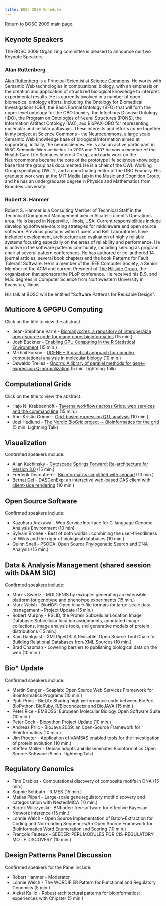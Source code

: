 ```yaml
---
title: BOSC 2009 Schedule
---
```


Return to [ BOSC 2009](BOSC_2009 "wikilink") main page.

Keynote Speakers
----------------

The BOSC 2009 Organizing committee is pleased to announce our two
Keynote Speakers:

### Alan Ruttenberg

[Alan Ruttenberg](http://sciencecommons.org/about/whoweare/ruttenberg/)
is a Principal Scientist at [Science
Commons](http://sciencecommons.org). He works with Semantic Web
technologies in computational biology, with an emphasis on the creation
and application of structured biological knowledge to interpret
experimental results. He is currently involved in a number of open
biomedical ontology efforts, including: the Ontology for Biomedical
Investigations (OBI), the Basic Formal Ontology (BFO) that will form the
upper level ontology for the OBO foundry, the Infectious Disease
Ontology (IDO), the Program on Ontologies of Neural Structures (PONS),
the Information Artifact Ontology (IAO), and BioPAX-OBO for representing
molecular and cellular pathways. These interests and efforts come
together in my project at Science Commons - the Neurocommons, a large
scale Semantic Web knowledge base of biological information aimed at
supporting, initially, the neurosciences. He is also an active
participant in W3C Semantic Web activities. In 2006 and 2007 he was a
member of the Health Care Life Sciences Interest Group, and early work
on the Neurocommons became the core of the prototype life sciences
knowledge base that the group has documented. He is a chair of the OWL
Working Group specifying OWL 2, and a coordinating editor of the OBO
Foundry. His graduate work was at the MIT Media Lab in the Music and
Cognition Group, and he has an undergraduate degree in Physics and
Mathematics from Brandeis University.

### Robert S. Hanmer

Robert S. Hanmer is a Consulting Member of Technical Staff in the
Technical Component Management area in Alcatel-Lucent’s Operations area.
He is based in Naperville, Illinois, USA. Current responsibilities
include developing software-sourcing strategies for middleware and open
source software. Previous positions within Lucent and Bell Laboratories
have included development, architecture and evaluation of highly
reliable systems focusing especially on the areas of reliability and
performance. He is active in the software patterns community, including
serving as program chair at several pattern conferences. He has authored
or co-authored 14 journal articles, several book chapters and the book
Patterns for Fault Tolerant Software. He is a member of the IEEE
Computer Society, a Senior Member of the ACM and current President of
[The Hillside Group](http://hillside.net/), the organization that
sponsors the PLoP conference. He received his B.S. and M.S. degrees in
Computer Science from Northwestern University in Evanston, Illinois.

His talk at BOSC will be entitled "Software Patterns for Reusable
Design".

Multicore & GPGPU Computing
---------------------------

Click on the title to view the abstract.

-   Jean-Stéphane Varré - [ Biomanycores, a repository of interoperable
    open-source code for many-cores
    bioinformatics](Media:Bosc2009_submission_22.pdf "wikilink")
    (15 min.)
-   Josh Buckner - [ Enabling GPU Computing in the R Statistical
    Environment](Media:Bosc2009_submission_32.pdf "wikilink") (15 min.)
-   Mikhail Fursov - [ UGENE – A practical approach for complex
    computational analysis in molecular
    biology](Media:Bosc2009_submission_18.pdf "wikilink") (10 min.)
-   Oswaldo Trelles - [ Qnorm: A library of parallel methods for
    gene-expression
    Q-normalization](Media:Bosc2009_submission_11.pdf "wikilink")
    (5 min. Lightning Talk)

Computational Grids
-------------------

Click on the title to view the abstract.

-   Hajo N. Krabbenhöft - [ Taverna workflows across Grids, web services
    and the command line](Media:Bosc2009_submission_31.pdf "wikilink")
    (15 min.)
-   Ann-Kristin Grimm - [ Grid-based expression QTL
    analysis](Media:Bosc2009_submission_12.pdf "wikilink") (10 min.)
-   Joel Hedlund - [ The Nordic BioGrid project -- Bioinformatics for
    the grid](Media:Bosc2009_submission_28.pdf "wikilink") (5 min.
    Lightning Talk)

Visualization
-------------

Confirmed speakers include:

-   Allan Kuchinsky - [ Cytoscape Springs Forward: Re-architecture for
    Version 3.0](Media:Bosc2009_submission_23.pdf "wikilink") (15 min.)
-   Frederik Decouttere - [ Bioinformatics simplified with
    seqpad](Media:Bosc2009_submission_8.pdf "wikilink") (10 min.)
-   Bernat Gel - [ DASGenExp: an interactive web-based DAS client with
    client-side rendering](Media:Bosc2009_submission_26.pdf "wikilink")
    (10 min.)

Open Source Software
--------------------

Confirmed speakers include:

-   Kazuharu Arakawa - Web Service Interface for G-language Genome
    Analysis Environment (10 min)
-   Sylvain Brohée - Best of both worlds : combining the
    user-friendliness of Wikis and the rigor of biological databases
    (10 min.)
-   Quinn Snell - PSODA: Open Source Phylogenetic Search and DNA
    Analysis (15 min.)

Data & Analysis Management (shared session with D&AM SIG)
---------------------------------------------------------

Confirmed speakers include:

-   Morris Swertz - MOLGENIS by example: generating an extensible
    platform for genotype and phenotype experiments (15 min.)
-   Mark Welsh - BioHDF: Open binary file formats for large-scale data
    management – Project Update (15 min.)
-   Robert Murphy - PSLID, the Protein Subcellular Location Image
    Database: Subcellular location assignments, annotated image
    collections, image analysis tools, and generative models of protein
    distributions (15 min.)
-   Kam Dahlquist - XMLPipeDB: A Reusable, Open Source Tool Chain for
    Building Relational Databases from XML Sources (10 min.)
-   Brad Chapman - Lowering barriers to publishing biological data on
    the web (10 min.)

Bio\* Update
------------

Confirmed speakers include:

-   Martin Senger - Soaplab: Open Source Web Services Framework for
    Bioinformatics Programs (10 min.)
-   Pjotr Prins - BioLib: Sharing high performance code between BioPerl,
    BioPython, BioRuby, R/Bioconductor and BioJAVA (15 min.)
-   Peter Rice - EMBOSS: European Molecular Biology Open Software Suite
    (10 min.)
-   Peter Cock - Biopython Project Update (10 min.)
-   Andreas Prlic - BioJava 2009: an Open-Source Framework for
    Bioinformatics (10 min.)
-   Jim Procter - Application of VAMSAS enabled tools for the
    investigation of protein evolution (10 min.)
-   Steffen Möller - Debian adopts and disseminates Bioinformatics Open
    Source Software (5 min. Lightning Talk)

Regulatory Genomics
-------------------

-   Finn Drablos - Computational discovery of composite motifs in DNA
    (15 min.)
-   Sophie Schbath - R'MES (15 min.)
-   Matias Piipari - Large-scale gene regulatory motif discovery and
    categorisation with NestedMICA (10 min.)
-   Bartek Wilczynski - BNfinder: free software for effective Bayesian
    Network inference (15 min.)
-   Lonnie Welch - Open Source Implementation of Batch-Extraction for
    Coding and Non-coding Sequences/An Open Source Framework for
    Bioinformatics Word Enumeration and Scoring (10 min.)
-   François Fauteux - SEEDER: PERL MODULES FOR CIS-REGULATORY MOTIF
    DISCOVERY (10 min.)

Design Patterns Panel Discussion
--------------------------------

Confirmed speakers for the Panel include:

-   Robert Hanmer - Moderator
-   Lonnie Welch - The WORDIFIER Pattern for Functional and Regulatory
    Genomics (5 min.)
-   Aleksi Kallio - Robust architectural patterns for bioinformatics:
    experiences with Chipster (5 min.)

